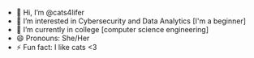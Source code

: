 - 👋 Hi, I’m @cats4lifer
- 👀 I’m interested in Cybersecurity and Data Analytics [I'm a beginner]
- 🌱 I’m currently in college [computer science engineering]
- 😄 Pronouns: She/Her
- ⚡ Fun fact: I like cats <3

<!---
cats4lifer/cats4lifer is a ✨ special ✨ repository because its `README.md` (this file) appears on your GitHub profile.
You can click the Preview link to take a look at your changes.
--->
